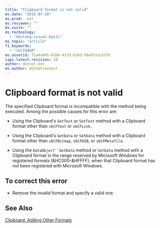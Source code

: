 ```yaml
---
title: "Clipboard format is not valid"
ms.date: "2015-07-20"
ms.prod: .net
ms.reviewer: ""
ms.suite: ""
ms.technology: 
  - "devlang-visual-basic"
ms.topic: "article"
f1_keywords: 
  - "vbrID460"
ms.assetid: 71a4a045-65bb-417d-b3bd-99a9fa3c53f6
caps.latest.revision: 10
author: dotnet-bot
ms.author: dotnetcontent
---
```

# Clipboard format is not valid
The specified Clipboard format is incompatible with the method being executed. Among the possible causes for this error are:  
  
-   Using the Clipboard's `GetText` or `SetText` method with a Clipboard format other than `vbCFText` or `vbCFLink`.  
  
-   Using the Clipboard's `GetData` or `SetData` method with a Clipboard format other than `vbCFBitmap`, `vbCFDIB`, or `vbCFMetafile`.  
  
-   Using the `DataObject``GetData` method or `SetData` method with a Clipboard format in the range reserved by Microsoft Windows for registered formats (&HC000-&HFFFF), when that Clipboard format has not been registered with Microsoft Windows.  
  
## To correct this error  
  
-   Remove the invalid format and specify a valid one.  
  
## See Also  
 [Clipboard: Adding Other Formats](/cpp/mfc/clipboard-adding-other-formats)
